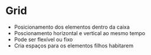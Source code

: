 # Grid

* Posicionamento dos elementos dentro da caixa
* Poscionamento horizontal e vertical ao mesmo tempo
* Pode ser flexível ou fixo 
* Cria espaços para os elementos filhos habitarem